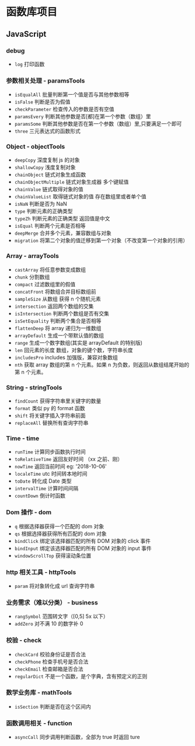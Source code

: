 # 函数库项目

## JavaScript

### debug

-   `log` 打印函数

### 参数相关处理 - paramsTools

-   `isEqualAll` 批量判断第一个值是否与其他参数相等
-   `isFalse` 判断是否为假值
-   `checkParameter` 检查传入的参数是否有空值
-   `paramsEvery` 判断其他参数是否[都]在第一个参数（数组）里
-   `paramsSome` 判断其他参数是否在第一个参数（数组）里,只要满足一个即可
-   `three` 三元表达式的函数形式

### Object - objectTools

-   `deepCopy` 深度复制 js 的对象
-   `shallowCopy` 浅度复制对象
-   `chainObject` 链式对象生成函数
-   `chainObjectMultiple` 链式对象生成器 多个键赋值
-   `chainValue` 链式取得对象的值
-   `chainValueList` 取得链式对象的值 存在数组里或者单个值
-   `isNaN` 判断是否为 NaN
-   `type` 判断元素的正确类型
-   `typeZh` 判断元素的正确类型 返回值是中文
-   `isEqual` 判断两个元素是否相等
-   `deepMerge` 合并多个元素，兼容数组与对象
-   `migration` 将第二个对象的值迁移到第一个对象（不改变第一个对象的引用）

### Array - arrayTools

-   `castArray` 将任意参数变成数组
-   `chunk` 分割数组
-   `compact` 过滤数组里的假值
-   `concatFront` 将数组合并目标数组前
-   `sampleSize` 从数组 获得 n 个随机元素
-   `intersection` 返回两个数组的交集
-   `isIntersection` 判断两个数组是否有交集
-   `isSetEquality` 判断两个集合是否相等
-   `flattenDeep` 将 array 递归为一维数组
-   `arrayDefault` 生成一个带默认值的数组
-   `range` 生成一个数字数组(其实是 arrayDefault 的特别版)
-   `len` 回元素的长度 数组，对象的键个数，字符串长度
-   `includesPro` includes 加强版，兼容对象数组
-   `nth` 获取 array 数组的第 n 个元素。如果 n 为负数，则返回从数组结尾开始的第 n 个元素。

### String - stringTools

-   `findCount` 获得字符串里关键字的数量
-   `format` 类似 py 的 format 函数
-   `shift` 将关键字插入字符串前面
-   `replaceAll` 替换所有查询字符串

### Time - time

-   `runTime` 计算同步函数执行时间
-   `toRelativeTime` 返回友好时间 （xx 之前、刚）
-   `nowTime` 返回当前时间 eg: '2018-10-06'
-   `localeTime` utc 时间转本地时间
-   `toDate` 转化成 Date 类型
-   `intervalTime` 计算时间间隔
-   `countDown` 倒计时函数

### Dom 操作 - dom

-   `q` 根据选择器获得一个匹配的 dom 对象
-   `qs` 根据选择器获得所有匹配的 dom 对象
-   `bindClick` 绑定该选择器匹配的所有 DOM 对象的 click 事件
-   `bindInput` 绑定该选择器匹配的所有 DOM 对象的 input 事件
-   `windowScrollTop` 获得滚动条位置

### http 相关工具 - httpTools

-   `param` 将对象转化成 url 查询字符串

### 业务需求（难以分类） - business

-   `rangSymbol` 范围转文字（[0,5] 5x 以下）
-   `addZero` 对不满 10 的数字补 0

### 校验 - check

-   `checkCard` 校验身份证是否合法
-   `checkPhone` 检查手机号是否合法
-   `checkEmail` 检查邮箱是否合法
-   `regularDict` 不是一个函数，是个字典，含有预定义的正则

### 数学业务库 - mathTools

-   `isSection` 判断是否在这个区间内

### 函数调用相关 - function

-   `asyncCall` 同步调用判断函数，全部为 true 时返回 ture
